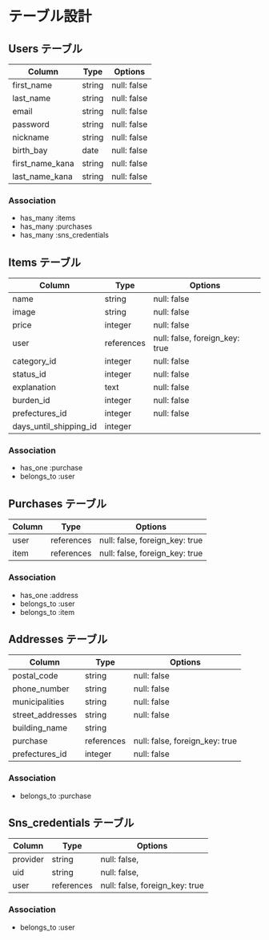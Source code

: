 # テーブル設計

## Users テーブル

| Column               | Type   | Options     |
| --------             | ------ | ----------- |
| first_name           | string | null: false |
| last_name            | string | null: false |
| email                | string | null: false |
| password             | string | null: false |
| nickname             | string | null: false |
| birth_bay            | date   | null: false |
| first_name_kana      | string | null: false |
| last_name_kana       | string | null: false |

### Association

- has_many   :items
- has_many   :purchases
- has_many   :sns_credentials

## Items テーブル

| Column                 | Type       | Options                         |
| --------               | ------     | -----------                     |
| name                   | string     | null: false                     |
| image                  | string     | null: false                     |
| price                  | integer    | null: false                     |
| user                   | references | null: false, foreign_key: true  |
| category_id            | integer    | null: false                     |
| status_id              | integer    | null: false                     |
| explanation            | text       | null: false                     |
| burden_id              | integer    | null: false                     |
| prefectures_id         | integer    | null: false                     |
| days_until_shipping_id | integer    |                                 |

### Association

- has_one    :purchase
- belongs_to :user

## Purchases テーブル

| Column               | Type       | Options                        |
| --------             | ------     | -----------                    |
| user                 | references | null: false, foreign_key: true |
| item                 | references | null: false, foreign_key: true |

### Association

- has_one    :address
- belongs_to :user
- belongs_to :item

## Addresses テーブル

| Column             | Type       | Options                        |
| --------           | ------     | -----------                    |
| postal_code        | string     | null: false                    |
| phone_number       | string     | null: false                    |
| municipalities     | string     | null: false                    |
| street_addresses   | string     | null: false                    |
| building_name      | string     |                                |
| purchase           | references | null: false, foreign_key: true |
| prefectures_id     | integer    | null: false                    |

### Association

- belongs_to :purchase

## Sns_credentials テーブル

| Column               | Type       | Options                        |
| --------             | ------     | -----------                    |
| provider             | string     | null: false,                   |
| uid                  | string     | null: false,                   |
| user                 | references | null: false, foreign_key: true |

### Association

- belongs_to :user